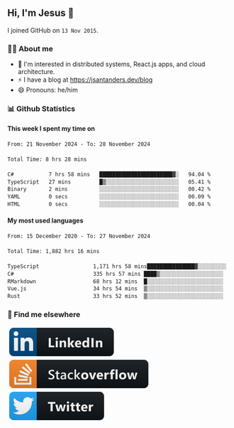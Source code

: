 ## Hi, I'm Jesus 👋

I joined GitHub on `13 Nov 2015`.

<!-- Talking about you -->

### 👨‍💻 About me

- 👦 I'm interested in distributed systems, React.js apps, and cloud architecture.
- ⚡️ I have a blog at <https://jsantanders.dev/blog>
- 😄 Pronouns: he/him

### 📊 Github Statistics

#### This week I spent my time on

<!--START_SECTION:weekly-->

```txt
From: 21 November 2024 - To: 28 November 2024

Total Time: 8 hrs 28 mins

C#           7 hrs 58 mins   ███████████████████████▓░   94.04 %
TypeScript   27 mins         █▒░░░░░░░░░░░░░░░░░░░░░░░   05.41 %
Binary       2 mins          ░░░░░░░░░░░░░░░░░░░░░░░░░   00.42 %
YAML         0 secs          ░░░░░░░░░░░░░░░░░░░░░░░░░   00.09 %
HTML         0 secs          ░░░░░░░░░░░░░░░░░░░░░░░░░   00.04 %
```

<!--END_SECTION:weekly-->

#### My most used languages

<!--START_SECTION:alltime-->

```txt
From: 15 December 2020 - To: 27 November 2024

Total Time: 1,882 hrs 16 mins

TypeScript                 1,171 hrs 58 mins███████████████▓░░░░░░░░░   62.26 %
C#                         335 hrs 57 mins ████▒░░░░░░░░░░░░░░░░░░░░   17.85 %
RMarkdown                  68 hrs 12 mins  █░░░░░░░░░░░░░░░░░░░░░░░░   03.62 %
Vue.js                     34 hrs 54 mins  ▒░░░░░░░░░░░░░░░░░░░░░░░░   01.85 %
Rust                       33 hrs 52 mins  ▒░░░░░░░░░░░░░░░░░░░░░░░░   01.80 %
```

<!--END_SECTION:alltime-->

### 📢 Find me elsewhere

<p>
  <a target="_blank" href="https://linkedin.com/in/jsantanders">
    <img src="https://github.com/jsantanders/jsantanders/blob/master/img/linkedin.svg" alt="LinkedIn" style="vertical-align:top; margin:4px">
  </a>
  
  <a target="_blank" href="https://stackoverflow.com/users/7318331/jesus-santander">
    <img src="https://github.com/jsantanders/jsantanders/blob/master/img/stackoverflow.svg" alt="StackOverflow" style="vertical-align:top; margin:4px">
  </a>
  
  <a target="_blank" href="http://twitter.com/jsantanders">
    <img src="https://github.com/jsantanders/jsantanders/blob/master/img/twitter.svg" alt="Twitter" style="vertical-align:top; margin:4px">
  </a>
</p>
